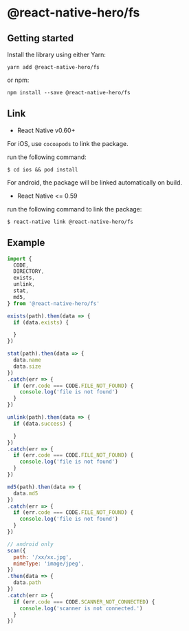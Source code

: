 # @react-native-hero/fs

## Getting started

Install the library using either Yarn:

```
yarn add @react-native-hero/fs
```

or npm:

```
npm install --save @react-native-hero/fs
```

## Link

- React Native v0.60+

For iOS, use `cocoapods` to link the package.

run the following command:

```
$ cd ios && pod install
```

For android, the package will be linked automatically on build.

- React Native <= 0.59

run the following command to link the package:

```
$ react-native link @react-native-hero/fs
```

## Example

```js
import {
  CODE,
  DIRECTORY,
  exists,
  unlink,
  stat,
  md5,
} from '@react-native-hero/fs'

exists(path).then(data => {
  if (data.exists) {

  }
})

stat(path).then(data => {
  data.name
  data.size
})
.catch(err => {
  if (err.code === CODE.FILE_NOT_FOUND) {
    console.log('file is not found')
  }
})

unlink(path).then(data => {
  if (data.success) {

  }
})
.catch(err => {
  if (err.code === CODE.FILE_NOT_FOUND) {
    console.log('file is not found')
  }
})

md5(path).then(data => {
  data.md5
})
.catch(err => {
  if (err.code === CODE.FILE_NOT_FOUND) {
    console.log('file is not found')
  }
})

// android only
scan({
  path: '/xx/xx.jpg',
  mimeType: 'image/jpeg',
})
.then(data => {
  data.path
})
.catch(err => {
  if (err.code === CODE.SCANNER_NOT_CONNECTED) {
    console.log('scanner is not connected.')
  }
})
```
